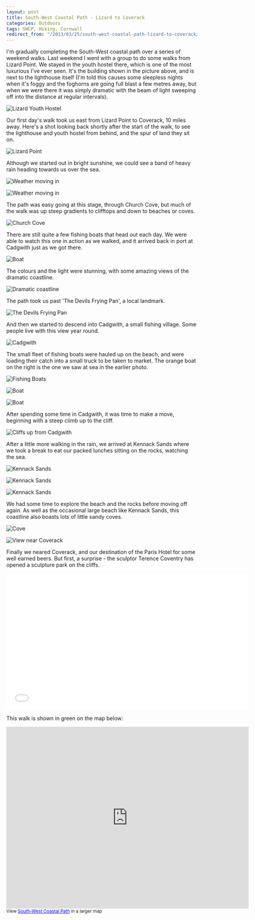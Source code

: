 ```yaml
---
layout: post
title: South-West Coastal Path - Lizard to Coverack
categories: Outdoors
tags: SWCP, Hiking, Cornwall
redirect_from: "/2013/03/25/south-west-coastal-path-lizard-to-coverack/"
---
```


I'm gradually completing the South-West coastal path over a series of weekend walks. Last weekend I went with a group to do some walks from Lizard Point. We stayed in the youth hostel there, which is one of the most luxurious I've ever seen. It's the building shown in the picture above, and is next to the lighthouse itself (I'm told this causes some sleepless nights when it's foggy and the foghorns are going full blast a few metres away, but when we were there it was simply dramatic with the beam of light sweeping off into the distance at regular intervals).

![Lizard Youth Hostel](https://farm4.staticflickr.com/3846/14979633968_8b0b57dfb2_b.jpg)

Our first day's walk took us east from Lizard Point to Coverack, 10 miles away. Here's a shot looking back shortly after the start of the walk, to see the lighthouse and youth hostel from behind, and the spur of land they sit on.

![Lizard Point](https://farm4.staticflickr.com/3851/14979756409_2c3927cd87_b.jpg)

Although we started out in bright sunshine, we could see a band of heavy rain heading towards us over the sea.

![Weather moving in](https://farm6.staticflickr.com/5559/15166163402_3875022bf4_b.jpg)

![Weather moving in](https://farm6.staticflickr.com/5581/14979816017_029a1f8fb5_b.jpg)

The path was easy going at this stage, through Church Cove, but much of the walk was up steep gradients to clifftops and down to beaches or coves.

![Church Cove](https://farm4.staticflickr.com/3899/14979588568_3fb25ae5dd_b.jpg)


There are still quite a few fishing boats that head out each day. We were able to watch this one in action as we walked, and it arrived back in port at Cadgwith just as we got there.

![Boat](https://farm4.staticflickr.com/3881/14979688428_7be6789e7a_b.jpg)

The colours and the light were stunning, with some amazing views of the dramatic coastline.

![Dramatic coastline](https://farm6.staticflickr.com/5560/14980012910_4b209b4f62_b.jpg)

The path took us past 'The Devils Frying Pan', a local landmark.

![The Devils Frying Pan](https://farm4.staticflickr.com/3853/14979816658_6739aeb1b7_b.jpg)

And then we started to descend into Cadgwith, a small fishing village. Some people live with this view year round.

![Cadgwith](https://farm4.staticflickr.com/3841/15166380195_ca25299214_b.jpg)

The small fleet of fishing boats were hauled up on the beach, and were loading their catch into a small truck to be taken to market. The orange boat on the right is the one we saw at sea in the earlier photo.

![Fishing Boats](https://farm4.staticflickr.com/3841/14979635149_2c24fb0139_b.jpg)

![Boat](https://farm6.staticflickr.com/5558/14979573818_c674135259_b.jpg)

![Boat](https://farm6.staticflickr.com/5574/14980097018_92f4e3989a_b.jpg)


After spending some time in Cadgwith, it was time to make a move, beginning with a steep climb up to the cliff.

![Cliffs up from Cadgwith](https://farm4.staticflickr.com/3924/14979665060_239696ebce_b.jpg)

After a little more walking in the rain, we arrived at Kennack Sands where we took a break to eat our packed lunches sitting on the rocks, watching the sea.

![Kennack Sands](https://farm6.staticflickr.com/5594/14979926229_66a8c8772d_b.jpg)

![Kennack Sands](https://farm6.staticflickr.com/5567/14979902440_d92b832f2d_b.jpg)

![Kennack Sands](https://farm4.staticflickr.com/3908/15163643891_068276442b_b.jpg)


We had some time to explore the beach and the rocks before moving off again. As well as the occasional large beach like Kennack Sands, this coastline also boasts lots of little sandy coves.

![Cove](https://farm4.staticflickr.com/3838/14979850049_bfd2976603_b.jpg)

![View near Coverack](https://farm4.staticflickr.com/3912/15143296906_57dd07d0f4_b.jpg)


Finally we neared Coverack, and our destination of the Paris Hotel for some well earned beers. But first, a surprise - the sculptor Terence Coventry has opened a sculpture park on the cliffs.

<iframe width="640" height="360" src="//www.youtube.com/embed/L2Y2EDhazCg" frameborder="0" allowfullscreen></iframe>


This walk is shown in green on the map below:

<iframe width="640" height="480" frameborder="0" scrolling="no" marginheight="0" marginwidth="0" src="https://maps.google.co.uk/maps/ms?msa=0&amp;msid=212953854698210254239.0004d8c78e1b4bc40f487&amp;ie=UTF8&amp;t=p&amp;source=embed&amp;ll=49.992953,-5.192757&amp;spn=0.105944,0.219727&amp;z=12&amp;output=embed"></iframe><br /><small>View <a href="https://maps.google.co.uk/maps/ms?msa=0&amp;msid=212953854698210254239.0004d8c78e1b4bc40f487&amp;ie=UTF8&amp;t=p&amp;source=embed&amp;ll=49.992953,-5.192757&amp;spn=0.105944,0.219727&amp;z=12" style="color:#0000FF;text-align:left">South-West Coastal Path</a> in a larger map</small>

